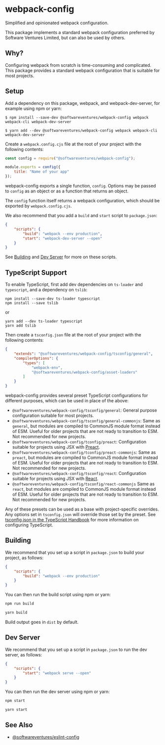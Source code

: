 # webpack-config

Simplified and opinionated webpack configuration.

This package implements a standard webpack configuration preferred by Software
Ventures Limited, but can also be used by others.

## Why?

Configuring webpack from scratch is time-consuming and complicated. This package
provides a standard webpack configuration that is suitable for most projects.

## Setup

Add a dependency on this package, webpack, and webpack-dev-server, for example
using npm or yarn:

```
$ npm install --save-dev @softwareventures/webpack-config webpack webpack-cli webpack-dev-server
```

```
$ yarn add --dev @softwareventures/webpack-config webpack webpack-cli webpack-dev-server
```

Create a `webpack.config.cjs` file at the root of your project with the
following contents:

```javascript
const config = require("@softwareventures/webpack-config");

module.exports = config({
    title: "Name of your app"
});
```

webpack-config exports a single function, `config`. Options may be passed to
`config` as an object or as a function that returns an object.

The `config` function itself returns a webpack configuration, which should be
exported by `webpack.config.cjs`.

We also recommend that you add a `build` and `start` script to `package.json`:

```json
{
    "scripts": {
        "build": "webpack --env production",
        "start": "webpack-dev-server --open"
    }
}
```

See [Building](#building) and [Dev Server](#dev-server) for more on these
scripts.

## TypeScript Support

To enable TypeScript, first add dev dependencies on `ts-loader` and
`typescript`, and a dependency on `tslib`:

```
npm install --save-dev ts-loader typescript
npm install --save tslib
```

or

```
yarn add --dev ts-loader typescript
yarn add tslib
```

Then create a `tsconfig.json` file at the root of your project with the
following contents:

```json
{
    "extends": "@softwareventures/webpack-config/tsconfig/general",
    "compilerOptions": {
        "types": [
            "webpack-env",
            "@softwareventures/webpack-config/asset-loaders"
        ]
    }
}
```

webpack-config provides several preset TypeScript configurations for different
purposes, which can be used in place of the above:

-   `@softwareventures/webpack-config/tsconfig/general`: General purpose
    configuration suitable for most projects.
-   `@softwareventures/webpack-config/tsconfig/general-commonjs`: Same as
    `general`, but modules are compiled to CommonJS module format instead of
    ESM. Useful for older projects that are not ready to transition to ESM. Not
    recommended for new projects.
-   `@softwareventures/webpack-config/tconfig/preact`: Configuration suitable
    for projects using JSX with [Preact][1].
-   `@softwareventures/webpack-config/tconfig/preact-commonjs`: Same as
    `preact`, but modules are compiled to CommonJS module format instead of ESM.
    Useful for older projects that are not ready to transition to ESM. Not
    recommended for new projects.
-   `@softwareventures/webpack-config/tsconfig/react`: Configuration suitable
    for projects using JSX with [React][3].
-   `@softwareventures/webpack-config/tsconfig/react-commonjs` Same as `react`,
    but modules are compiled to CommonJS module format instead of ESM. Useful
    for older projects that are not ready to transition to ESM. Not recommended
    for new projects.

Any of these presets can be used as a base with project-specific overrides. Any
options set in `tsconfig.json` will override those set by the preset. See
[tsconfig.json in the TypeScript Handbook][2] for more information on
configuring TypeScript.

## Building

We recommend that you set up a script in `package.json` to build your project,
as follows:

```json
{
    "scripts": {
        "build": "webpack --env production"
    }
}
```

You can then run the build script using npm or yarn:

```bash
npm run build
```

```bash
yarn build
```

Build output goes in `dist` by default.

## Dev Server

We recommend that you set up a script in `package.json` to run the dev server,
as follows:

```json
{
    "scripts": {
        "start": "webpack serve --open"
    }
}
```

You can then run the dev server using npm or yarn:

```bash
npm start
```

```bash
yarn start
```

## See Also

-   [@softwareventures/eslint-config](https://github.com/softwareventures/eslint-config)

[1]: https://preactjs.com/
[2]: https://www.typescriptlang.org/docs/handbook/tsconfig-json.html
[3]: https://reactjs.org/
